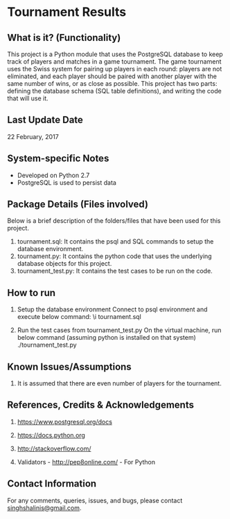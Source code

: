 Tournament Results
==================

What is it? (Functionality)
---------------------------
This project is a Python module that uses the PostgreSQL database to keep track of players and matches in a game tournament.
The game tournament uses the Swiss system for pairing up players in each round: players are not eliminated, and each player should be paired with another player with the same number of wins, or as close as possible. This project has two parts: defining the database schema (SQL table definitions), and writing the code that will use it.


Last Update Date
-----------------
22 February, 2017


System-specific Notes
----------------------
*   Developed on Python 2.7
*   PostgreSQL is used to persist data


Package Details (Files involved)
--------------------------------
Below is a brief description of the folders/files that have been used for this project.
1.  tournament.sql: It contains the psql and SQL commands to setup the database environment.
2.  tournament.py: It contains the python code that uses the underlying database objects for this project.
3.  tournament_test.py: It contains the test cases to be run on the code.


How to run
------------
1. Setup the database environment
    Connect to psql environment and execute below command:
    \i tournament.sql
    
2. Run the test cases from tournament_test.py
    On the virtual machine, run below command (assuming python is installed on that system)
    ./tournament_test.py
    

Known Issues/Assumptions
-------------------------
1.  It is assumed that there are even number of players for the tournament.


References, Credits & Acknowledgements
---------------------------------------
1.  https://www.postgresql.org/docs

2.  https://docs.python.org

3.  http://stackoverflow.com/

4.  Validators - http://pep8online.com/	- For Python

Contact Information
--------------------
For any comments, queries, issues, and bugs, please contact singhshalinis@gmail.com.